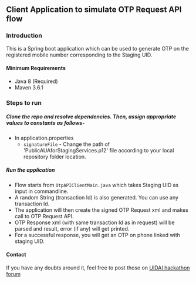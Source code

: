 ## Client Application to simulate OTP Request API flow

### Introduction
This is a Spring boot application which can be used to generate OTP on the registered mobile number corresponding to the Staging UID.

#### Minimum Requirements
- Java 8 (Required)
- Maven 3.6.1

### Steps to run

##### Clone the repo and resolve dependencies. Then, assign appropriate values to constants as follows-
- In application.properties
    - `signatureFile` - Change the path of 'PublicAUAforStagingServices.p12' file according to your local repository folder location. 

##### Run the application
- Flow starts from `OtpAPIClientMain.java` which takes Staging UID as input in commandline. 
- A random String (transaction Id) is also generated. You can use any transaction Id.
- The application will then create the signed OTP Request xml and makes call to OTP Request API.
- OTP Response xml (with same transaction Id as in request) will be parsed and result, error (if any) will get printed. 
- For a successful response, you will get an OTP on phone linked with staging UID. 


#### Contact
If you have any doubts around it, feel free to post those on [UIDAI hackathon forum](https://uidaiforum.cnihackathon.in/ "forum")
